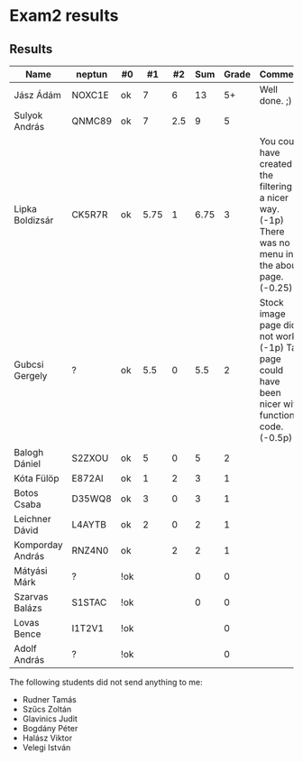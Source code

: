 # Exam2 results


## Results

Name                |   neptun  |   #0  |   #1  |   #2  |   Sum | Grade | Comment
---                 | ---       | ---   | ---   | ---   | ---   | ---   | ---
Jász Ádám           |   NOXC1E  |   ok  |   7   |   6   |   13  |   5+  | Well done. ;)
Sulyok András       |   QNMC89  |   ok  |   7   |   2.5 |   9   |   5   |
Lipka Boldizsár     |   CK5R7R  |   ok  |   5.75|   1   |  6.75 |   3   | You could have created the filtering in a nicer way. (-1p) There was no menu in the about page. (-0.25)
Gubcsi Gergely      |   ?       |   ok  |   5.5 |   0   |  5.5  |   2   | Stock image page did not work. (-1p) Tag page could have been nicer with functional code. (-0.5p)
Balogh Dániel       |   S2ZXOU  |   ok  |   5   |   0   |   5   |   2   |
Kóta Fülöp          |   E872AI  |   ok  |   1   |   2   |   3   |   1   |
Botos Csaba         |   D35WQ8  |   ok  |   3   |   0   |   3   |   1   |
Leichner Dávid      |   L4AYTB  |   ok  |   2   |   0   |   2   |   1   | 
Komporday András    |   RNZ4N0  |   ok  |       |   2   |   2   |   1   |
Mátyási Márk        |   ?       |   !ok |       |       |   0   |   0   | 
Szarvas Balázs      |   S1STAC  |   !ok |       |       |   0   |   0   |
Lovas Bence         |   I1T2V1  |   !ok |       |       |       |   0   |
Adolf András        |   ?       |   !ok |       |       |       |   0   |


The following students did not send anything to me:

 - Rudner Tamás        
 - Szűcs Zoltán        
 - Glavinics Judit     
 - Bogdány Péter       
 - Halász Viktor       
 - Velegi István       